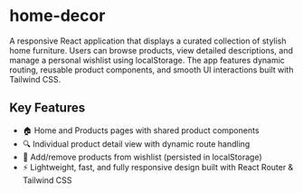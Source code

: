 # home-decor
A responsive React application that displays a curated collection of stylish home furniture. Users can browse products, view detailed descriptions, and manage a personal wishlist using localStorage. The app features dynamic routing, reusable product components, and smooth UI interactions built with Tailwind CSS.

## Key Features
- 🏠 Home and Products pages with shared product components
- 🔍 Individual product detail view with dynamic route handling
- 💖 Add/remove products from wishlist (persisted in localStorage)
- ⚡ Lightweight, fast, and fully responsive design built with React Router & Tailwind CSS
